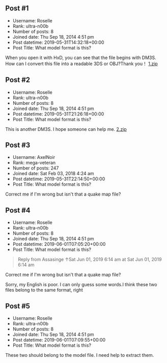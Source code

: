 ## Post #1
- Username: Roselle
- Rank: ultra-n00b
- Number of posts: 8
- Joined date: Thu Sep 18, 2014 4:51 pm
- Post datetime: 2019-05-31T14:32:18+00:00
- Post Title: What model format is this?

When you open it with HxD, you can see that the file begins with DM3S.
How can I convert this file into a readable 3DS or OBJ?Thank you！
[1.zip](https://xentaxbackup.github.io/file/16303_1.zip)
## Post #2
- Username: Roselle
- Rank: ultra-n00b
- Number of posts: 8
- Joined date: Thu Sep 18, 2014 4:51 pm
- Post datetime: 2019-05-31T21:26:18+00:00
- Post Title: What model format is this?

This is another DM3S. I hope someone can help me.
[2.zip](https://xentaxbackup.github.io/file/16304_2.zip)
## Post #3
- Username: AxelNoir
- Rank: mega-veteran
- Number of posts: 247
- Joined date: Sat Feb 03, 2018 4:24 am
- Post datetime: 2019-05-31T22:14:50+00:00
- Post Title: What model format is this?

Correct me if I'm wrong but isn't that a quake map file?
## Post #4
- Username: Roselle
- Rank: ultra-n00b
- Number of posts: 8
- Joined date: Thu Sep 18, 2014 4:51 pm
- Post datetime: 2019-06-01T07:05:20+00:00
- Post Title: What model format is this?

> Reply from Assasinge ↑Sat Jun 01, 2019 6:14 am at Sat Jun 01, 2019 6:14 am
>
> 
Correct me if I'm wrong but isn't that a quake map file?

Sorry, my English is poor. I can only guess some words.I think these two files belong to the same format, right
## Post #5
- Username: Roselle
- Rank: ultra-n00b
- Number of posts: 8
- Joined date: Thu Sep 18, 2014 4:51 pm
- Post datetime: 2019-06-01T07:09:55+00:00
- Post Title: What model format is this?

These two should belong to the model file. I need help to extract them.
